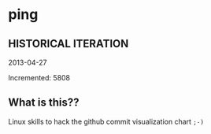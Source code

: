 # ping

## HISTORICAL ITERATION
2013-04-27

Incremented: 5808

## What is this?? 
Linux skills to hack the github commit visualization chart `;-)`
